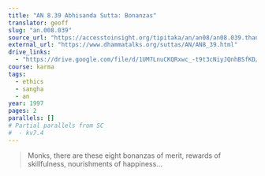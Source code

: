 ```yaml
---
title: "AN 8.39 Abhisanda Sutta: Bonanzas"
translator: geoff
slug: "an.008.039"
source_url: "https://accesstoinsight.org/tipitaka/an/an08/an08.039.than.html"
external_url: "https://www.dhammatalks.org/suttas/AN/AN8_39.html"
drive_links:
  - "https://drive.google.com/file/d/1UM7LnuCKQRxwc_-t9t3cNiyJQnhBSfKD/view?usp=drivesdk"
course: karma
tags:
  - ethics
  - sangha
  - an
year: 1997
pages: 2
parallels: []
# Partial parallels from SC
#  - kv7.4
---
```


> Monks, there are these eight bonanzas of merit, rewards of skillfulness, nourishments of happiness...

<!---->
